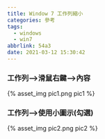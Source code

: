 ```yaml
---
title: Window 7 工作列縮小
categories: 參考
tags:
  - windows
  - win7
abbrlink: 54a3
date: 2021-03-12 15:30:42
---
```


<style>
h2 {
  color: orange; 
}
</style>

### 工作列-->滑鼠右鍵-->內容
<div style="width:500px">
	{% asset_img pic1.png pic1 %}
</div>
<!--more-->

### 工作列-->使用小圖示(勾選)
<div style="width:500px">
	{% asset_img pic2.png pic2 %}
</div>

